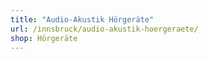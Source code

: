 ```yaml
---
title: "Audio-Akustik Hörgeräte"
url: /innsbruck/audio-akustik-hoergeraete/
shop: Hörgeräte
---
```

